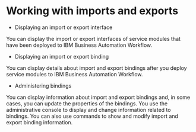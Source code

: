 <!-- image -->

# Working with imports and exports

- Displaying an import or export interface

You can display the import or export interfaces of service modules that have been deployed to IBM Business Automation Workflow.
- Displaying an import or export binding

You can display details about import and export bindings after you deploy service modules to IBM Business Automation Workflow.
- Administering bindings

You can display information about import and export bindings and, in some cases, you can update the properties of the bindings. You use the administrative console to display and change information related to bindings. You can also use commands to show and modify import and export binding information.